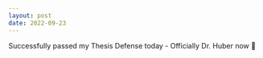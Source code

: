 ```yaml
---
layout: post
date: 2022-09-23
---
```


Successfully passed my Thesis Defense today - Officially Dr. Huber now 🤣
